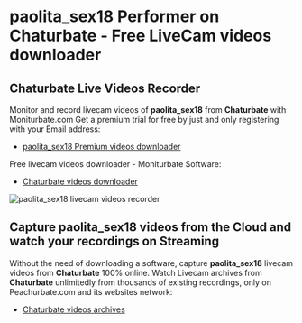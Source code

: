 # paolita_sex18 Performer on Chaturbate - Free LiveCam videos downloader

## Chaturbate Live Videos Recorder

Monitor and record livecam videos of **paolita_sex18** from **Chaturbate** with Moniturbate.com
Get a premium trial for free by just and only registering with your Email address:
* [paolita_sex18 Premium videos downloader](https://moniturbate.com/request-demo-licence-key.html)

Free livecam videos downloader - Moniturbate Software:
* [Chaturbate videos downloader](https://moniturbate.com/moniturbate-download-software.html)

![paolita_sex18 livecam videos recorder](https://peachurnet.com/templates/moniturbate-software.png)


## Capture paolita_sex18 videos from the Cloud and watch your recordings on Streaming

Without the need of downloading a software, capture **paolita_sex18** livecam videos from **Chaturbate** 100% online.
Watch Livecam archives from **Chaturbate** unlimitedly from thousands of existing recordings, only on Peachurbate.com and its websites network:
* [Chaturbate videos archives](https://peachurnet.com/)